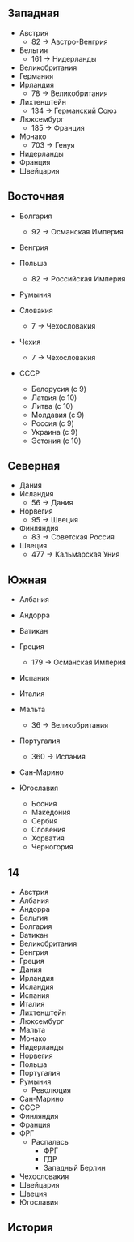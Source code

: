 ## Западная

*   Австрия
    *   82 -> Австро-Венгрия
*   Бельгия
    *   161 -> Нидерланды
*   Великобритания
*   Германия
*   Ирландия
    *   78 -> Великобритания
*   Лихтенштейн
    *   134 -> Германский Союз
*   Люксембург
    *   185 -> Франция
*   Монако
    *   703 -> Генуя
*   Нидерланды
*   Франция
*   Швейцария

## Восточная

*   Болгария
    *   92 -> Османская Империя
*   Венгрия
*   Польша
    *   82 -> Российская Империя
*   Румыния
*   Словакия
    *   7 -> Чехословакия
*   Чехия
    *   7 -> Чехословакия

*   СССР
    *   Белорусия (с 9)
    *	Латвия (с 10)
    *	Литва (с 10)   
    *   Молдавия (с 9)
    *   Россия (с 9)
    *   Украина (с 9)
    *	Эстония (с 10)

## Северная

*   Дания
*   Исландия
    *   56 -> Дания
*   Норвегия
    *   95 -> Швеция
*   Финляндия
    *   83 -> Советская Россия
*   Швеция
    *   477 -> Кальмарская Уния

## Южная

*   Албания
*   Андорра
*   Ватикан

*   Греция
    *   179 -> Османская Империя
*   Испания
*   Италия
*   Мальта
    *   36 -> Великобритания
*   Португалия
    *   360 -> Испания
*   Сан-Марино
*   Югославия
    *   Босния
    *   Македония
    *   Сербия
    *   Словения
    *   Хорватия
    *   Черногория

## 14

*   Австрия
*   Албания
*   Андорра
*   Бельгия
*   Болгария
*   Ватикан
*   Великобритания
*   Венгрия
*   Греция
*   Дания
*   Ирландия
*   Исландия
*   Испания
*   Италия
*   Лихтенштейн
*   Люксембург
*   Мальта
*   Монако
*   Нидерланды
*   Норвегия
*   Польша
*   Португалия
*   Румыния
    *   Революция
*   Сан-Марино
*   СССР
*   Финляндия
*   Франция
*   ФРГ
    *   Распалась
        *   ФРГ
        *   ГДР
        *   Западный Берлин
*   Чехословакия
*   Швейцария
*   Швеция
*   Югославия

## История
